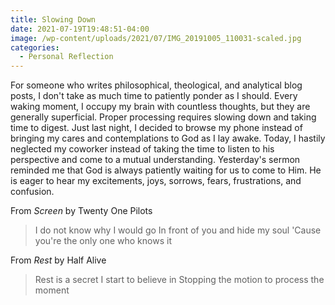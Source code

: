 ```yaml
---
title: Slowing Down
date: 2021-07-19T19:48:51-04:00
image: /wp-content/uploads/2021/07/IMG_20191005_110031-scaled.jpg
categories:
  - Personal Reflection
---
```

For someone who writes philosophical, theological, and analytical blog posts, I don't take as much time to patiently ponder as I should. Every waking moment, I occupy my brain with countless thoughts, but they are generally superficial. Proper processing requires slowing down and taking time to digest. Just last night, I decided to browse my phone instead of bringing my cares and contemplations to God as I lay awake. Today, I hastily neglected my coworker instead of taking the time to listen to his perspective and come to a mutual understanding. Yesterday's sermon reminded me that God is always patiently waiting for us to come to Him. He is eager to hear my excitements, joys, sorrows, fears, frustrations, and confusion.

From <em>Screen</em> by Twenty One Pilots
<blockquote>I do not know why I would go
In front of you and hide my soul
'Cause you're the only one who knows it</blockquote>
From <em>Rest</em> by Half Alive
<blockquote>Rest is a secret
I start to believe in
Stopping the motion to process the moment</blockquote>